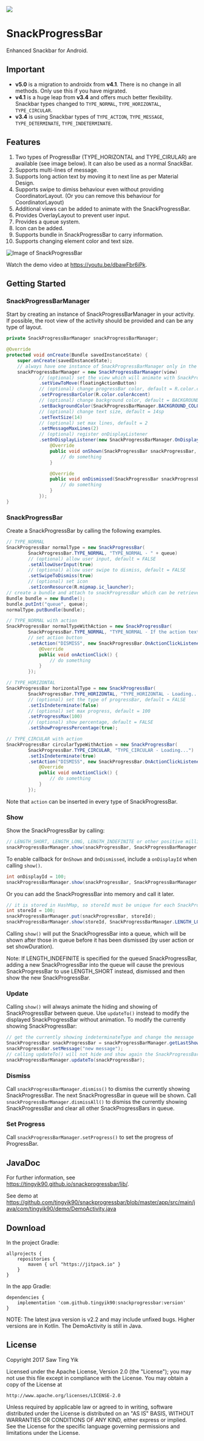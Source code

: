 [![](https://jitpack.io/v/tingyik90/snackprogressbar.svg)](https://jitpack.io/#tingyik90/snackprogressbar)

# SnackProgressBar
Enhanced Snackbar for Android.

## Important
- **v5.0** is a migration to androidx from **v4.1**. There is no change in all methods. Only use this if you have migrated.
- **v4.1** is a huge leap from **v3.4** and offers much better flexibility. Snackbar types changed to `TYPE_NORMAL`, `TYPE_HORIZONTAL`, `TYPE_CIRCULAR`.
- **v3.4** is using Snackbar types of `TYPE_ACTION`, `TYPE_MESSAGE`, `TYPE_DETERMINATE`, `TYPE_INDETERMINATE`.

## Features
1. Two types of ProgressBar (TYPE_HORIZONTAL and TYPE_CIRULAR) are available (see image below). It can also be used as a normal SnackBar.
2. Supports multi-lines of message.
3. Supports long action text by moving it to next line as per Material Design.
4. Supports swipe to dimiss behaviour even without providing CoordinatorLayout. (Or you can remove this behaviour for CoordinatorLayout)
5. Additional views can be added to animate with the SnackProgressBar.
6. Provides OverlayLayout to prevent user input.
7. Provides a queue system.
8. Icon can be added.
9. Supports bundle in SnackProgressBar to carry information.
10. Supports changing element color and text size.

![Image of SnackProgressBar](https://i.imgur.com/9C3A4UZl.png)

Watch the demo video at https://youtu.be/dbawFbr6iPk.

## Getting Started

### SnackProgressBarManager
Start by creating an instance of SnackProgressBarManager in your activity.
If possible, the root view of the activity should be provided and can be any type of layout.

```java
private SnackProgressBarManager snackProgressBarManager;

@Override
protected void onCreate(Bundle savedInstanceState) {
    super.onCreate(savedInstanceState);
    // always have one instance of SnackProgressBarManager only in the activity
    snackProgressBarManager = new SnackProgressBarManager(view)
            // (optional) set the view which will animate with SnackProgressBar e.g. FAB when CoordinatorLayout is not used
            .setViewToMove(floatingActionButton)
            // (optional) change progressBar color, default = R.color.colorAccent
            .setProgressBarColor(R.color.colorAccent)
            // (optional) change background color, default = BACKGROUND_COLOR_DEFAULT (#FF323232)
            .setBackgroundColor(SnackProgressBarManager.BACKGROUND_COLOR_DEFAULT)
            // (optional) change text size, default = 14sp
            .setTextSize(14)
            // (optional) set max lines, default = 2
            .setMessageMaxLines(2)
            // (optional) register onDisplayListener
            .setOnDisplayListener(new SnackProgressBarManager.OnDisplayListener() {
                @Override
                public void onShown(SnackProgressBar snackProgressBar, int onDisplayId) {
                    // do something
                }

                @Override
                public void onDismissed(SnackProgressBar snackProgressBar, int onDisplayId) {
                    // do something
                }
            });
}
```

### SnackProgressBar
Create a SnackProgressBar by calling the following examples.
```java
// TYPE_NORMAL
SnackProgressBar normalType = new SnackProgressBar(
        SnackProgressBar.TYPE_NORMAL, "TYPE_NORMAL - " + queue)
        // (optional) allow user input, default = FALSE
        .setAllowUserInput(true)
        // (optional) allow user swipe to dismiss, default = FALSE
        .setSwipeToDismiss(true)
        // (optional) set icon
        .setIconResource(R.mipmap.ic_launcher);
// create a bundle and attach to snackProgressBar which can be retrieved via OnDisplayListener
Bundle bundle = new Bundle();
bundle.putInt("queue", queue);
normalType.putBundle(bundle);

// TYPE_NORMAL with action
SnackProgressBar normalTypeWithAction = new SnackProgressBar(
        SnackProgressBar.TYPE_NORMAL, "TYPE_NORMAL - If the action text is too long, a higher layout is used.")
        // set action button
        .setAction("DISMISS", new SnackProgressBar.OnActionClickListener() {
            @Override
            public void onActionClick() {
                // do something
            }
        });

// TYPE_HORIZONTAL
SnackProgressBar horizontalType = new SnackProgressBar(
        SnackProgressBar.TYPE_HORIZONTAL, "TYPE_HORIZONTAL - Loading...")
        // (optional) set the type of progressBar, default = FALSE
        .setIsIndeterminate(false)
        // (optional) set max progress, default = 100
        .setProgressMax(100)
        // (optional) show percentage, default = FALSE
        .setShowProgressPercentage(true);

// TYPE_CIRCULAR with action
SnackProgressBar circularTypeWithAction = new SnackProgressBar(
        SnackProgressBar.TYPE_CIRCULAR, "TYPE_CIRCULAR - Loading...")
        .setIsIndeterminate(true)
        .setAction("DISMISS", new SnackProgressBar.OnActionClickListener() {
            @Override
            public void onActionClick() {
                // do something
            }
        });
```
Note that `action` can be inserted in every type of SnackProgressBar.

### Show
Show the SnackProgressBar by calling:
```java
// LENGTH_SHORT, LENGTH_LONG, LENGTH_INDEFINITE or other positive millis can be used
snackProgressBarManager.show(snackProgressBar, SnackProgressBarManager.LENGTH_LONG);  
```

To enable callback for `OnShown` and `OnDismissed`, include a `onDisplayId` when calling `show()`.
```java
int onDisplayId = 100;
snackProgressBarManager.show(snackProgressBar, SnackProgressBarManager.LENGTH_LONG, onDisplayId);
```

Or you can add the SnackProgressBar into memory and call it later.
```java
// it is stored in HashMap, so storeId must be unique for each SnackProgressBar, else it will be overwritten
int storeId = 100;
snackProgressBarManager.put(snackProgressBar, storeId);
snackProgressBarManager.show(storeId, SnackProgressBarManager.LENGTH_LONG);
```

Calling `show()` will put the SnackProgressBar into a queue, which will be shown after those in queue before it has been dismissed
(by user action or set showDuration).

Note: If LENGTH_INDEFINITE is specified for the queued SnackProgressBar, adding a new SnackProgressBar into the queue will cause 
the previous SnackProgressBar to use LENGTH_SHORT instead, dismissed and then show the new SnackProgressBar.

### Update
Calling `show()` will always animate the hiding and showing of SnackProgressBar between queue. Use `updateTo()` instead to modify the
displayed SnackProgressBar without animation. To modify the currently showing SnackProgressBar:
```java
// get the currently showing indeterminateType and change the message
SnackProgressBar snackProgressBar = snackProgressBarManager.getLastShown();
snackProgressBar.setMessage("new message");
// calling updateTo() will not hide and show again the SnackProgressBar
snackProgressBarManager.updateTo(snackProgressBar);
```

### Dismiss
Call `snackProgressBarManager.dismiss()` to dismiss the currently showing SnackProgressBar. The next SnackProgressBar in queue will be shown.
Call `snackProgressBarManager.dismissAll()` to dismiss the currently showing SnackProgressBar and clear all other SnackProgressBars in queue.

### Set Progress
Call `snackProgressBarManager.setProgress()` to set the progress of ProgressBar.

## JavaDoc
For further information, see https://tingyik90.github.io/snackprogressbar/lib/.

See demo at https://github.com/tingyik90/snackprogressbar/blob/master/app/src/main/java/com/tingyik90/demo/DemoActivity.java

## Download
In the project Gradle:
```Gradle
allprojects {
    repositories {
        maven { url "https://jitpack.io" }
    }
}
```

In the app Gradle:
```Gradle
dependencies {
    implementation 'com.github.tingyik90:snackprogressbar:version'
}
```
NOTE: The latest java version is v2.2 and may include unfixed bugs. Higher versions are in Kotlin. The DemoActivity is still in Java.

## License
Copyright 2017 Saw Ting Yik

Licensed under the Apache License, Version 2.0 (the "License");
you may not use this file except in compliance with the License.
You may obtain a copy of the License at

    http://www.apache.org/licenses/LICENSE-2.0

Unless required by applicable law or agreed to in writing, software
distributed under the License is distributed on an "AS IS" BASIS,
WITHOUT WARRANTIES OR CONDITIONS OF ANY KIND, either express or implied.
See the License for the specific language governing permissions and
limitations under the License.
